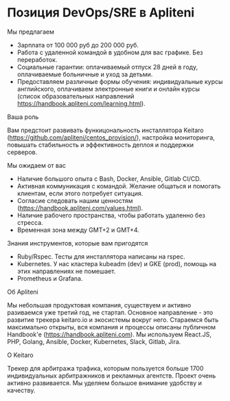 # Позиция DevOps/SRE в Apliteni

Мы предлагаем

- Зарплата от 100 000 руб до 200 000 руб.
- Работа с удаленной командой в удобном для вас графике. Без переработок.
- Социальные гарантии: оплачиваемый отпуск 28 дней в году, оплачиваемые больничные и уход за детьми.
- Предоставляем различные формы обучения: индивидуальные курсы английского, оплачиваем электронные книги и онлайн курсы (список образовательных направлений https://handbook.apliteni.com/learning.html).

Ваша роль

Вам предстоит развивать функицональность инсталлятора Keitaro (https://github.com/apliteni/centos_provision/), настройка мониторинга, повышать стабильность и эффективность деплоя и поддержки серверов.

Мы ожидаем от вас

- Наличие большого опыта с Bash, Docker, Ansible, Gitlab CI/CD.
- Активная коммуникация с командой. Желание общаться и помогать клиентам, если этого потребует ситуация. 
- Согласие следовать нашим ценностям (https://handbook.apliteni.com/values.html).
- Наличие рабочего пространства, чтобы работать удаленно без стресса.
- Временная зона между GMT+2 и GMT+4. 

Знания инструментов, которые вам пригодятся

- Ruby/Rspec. Тесты для инсталлятора написаны на rspec.
- Kubernetes. У нас кластера kubeadm (dev) и GKE (prod), помощь на этих направлениях не помешает.
- Prometheus и Grafana.

Об Apliteni

Мы небольшая продуктовая компания, существуем и активно разиваемся уже третий год, не стартап. Основное направление - это развитие трекера keitaro.io и экосистемы вокруг него. Стараемся быть максимально открыты, вся компания и процессы описаны публичном Handbook'е (https://handbook.apliteni.com). Мы используем React.JS, PHP, Golang, Ansible, Docker, Kubernetes, Slack, Gitlab, Jira. 

О Keitaro

Трекер для арбитража трафика, которым пользуется больше 1700 индивидуальных арбитражников и рекламных агентств. Проект очень активно развивается. Мы уделяем большое внимание удобству и качеству.
